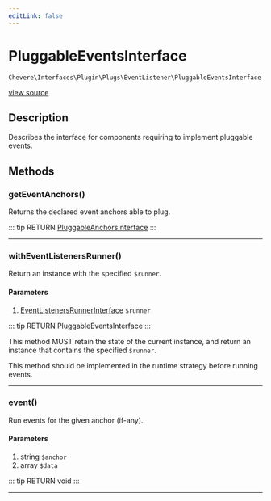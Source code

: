 ```yaml
---
editLink: false
---
```


# PluggableEventsInterface

`Chevere\Interfaces\Plugin\Plugs\EventListener\PluggableEventsInterface`

[view source](https://github.com/chevere/chevere/blob/master/src/Chevere/Interfaces/Plugin/Plugs/EventListener/PluggableEventsInterface.php)

## Description

Describes the interface for components requiring to implement pluggable events.

## Methods

### getEventAnchors()

Returns the declared event anchors able to plug.

::: tip RETURN
[PluggableAnchorsInterface](../../PluggableAnchorsInterface.md)
:::

---

### withEventListenersRunner()

Return an instance with the specified `$runner`.

#### Parameters

1. [EventListenersRunnerInterface](./EventListenersRunnerInterface.md) `$runner`

::: tip RETURN
PluggableEventsInterface
:::

This method MUST retain the state of the current instance, and return
an instance that contains the specified `$runner`.

This method should be implemented in the runtime strategy before running events.

---

### event()

Run events for the given anchor (if-any).

#### Parameters

1. string `$anchor`
2. array `$data`

::: tip RETURN
void
:::

---
